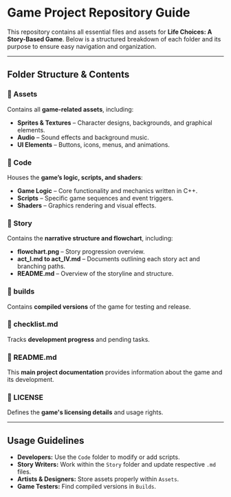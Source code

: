 # Game Project Repository Guide  

This repository contains all essential files and assets for **Life Choices: A Story-Based Game**. Below is a structured breakdown of each folder and its purpose to ensure easy navigation and organization.  

--- 

## Folder Structure & Contents  

### 📂 Assets
Contains all **game-related assets**, including:  
- **Sprites & Textures** – Character designs, backgrounds, and graphical elements.  
- **Audio** – Sound effects and background music.  
- **UI Elements** – Buttons, icons, menus, and animations.  

### 📂 Code
Houses the **game’s logic, scripts, and shaders**:  
- **Game Logic** – Core functionality and mechanics written in C++.  
- **Scripts** – Specific game sequences and event triggers.  
- **Shaders** – Graphics rendering and visual effects.  

### 📂 Story 
Contains the **narrative structure and flowchart**, including:  
- **flowchart.png** – Story progression overview.  
- **act_I.md to act_IV.md** – Documents outlining each story act and branching paths.  
- **README.md** – Overview of the storyline and structure.  

### 📂 builds 
Contains **compiled versions** of the game for testing and release.  

### 📂 checklist.md  
Tracks **development progress** and pending tasks.  

### 📂 README.md  
This **main project documentation** provides information about the game and its development.  

### 📂 LICENSE  
Defines the **game's licensing details** and usage rights.  

---

## Usage Guidelines  
- **Developers:** Use the `Code` folder to modify or add scripts.  
- **Story Writers:** Work within the `Story` folder and update respective `.md` files.  
- **Artists & Designers:** Store assets properly within `Assets`.  
- **Game Testers:** Find compiled versions in `Builds`.  
